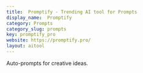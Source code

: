 ```yaml
---
title:  Promptify - Trending AI tool for Prompts
display_name:  Promptify
category: Prompts
category_slug: prompts
key: promptify_pro
website: https://promptify.pro/
layout: aitool
---
```


Auto-prompts for creative ideas.
